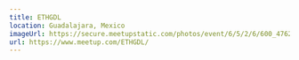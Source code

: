 ```yaml
---
title: ETHGDL
location: Guadalajara, Mexico
imageUrl: https://secure.meetupstatic.com/photos/event/6/5/2/6/600_476245894.jpeg
url: https://www.meetup.com/ETHGDL/
---
```

